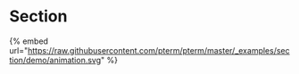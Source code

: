 # Section

{% embed url="https://raw.githubusercontent.com/pterm/pterm/master/_examples/section/demo/animation.svg" %}
